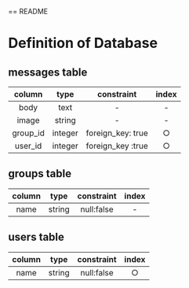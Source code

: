 == README

# Definition of Database  
## messages table  
|column|type|constraint|index|
|:---:|:---:|:---:|:---:|
|body|text|-|-|
|image|string|-|-|
|group_id|integer|foreign_key: true|○|
|user_id|integer|foreign_key :true|○|

## groups table  
|column|type|constraint|index|
|:---:|:---:|:---:|:---:|
|name|string|null:false|-|

## users table  
|column|type|constraint|index|
|:---:|:---:|:---:|:---:|
|name|string|null:false|○|
